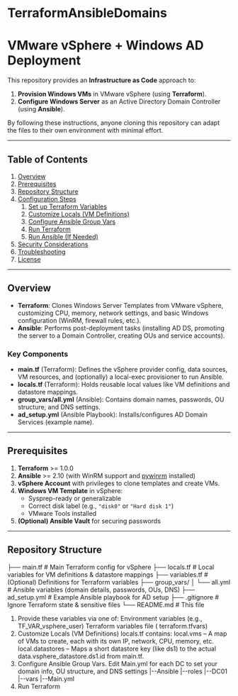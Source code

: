 # TerraformAnsibleDomains
# VMware vSphere + Windows AD Deployment

This repository provides an **Infrastructure as Code** approach to:
1. **Provision Windows VMs** in VMware vSphere (using **Terraform**).
2. **Configure Windows Server** as an Active Directory Domain Controller (using **Ansible**).

By following these instructions, anyone cloning this repository can adapt the files to their own environment with minimal effort.

---

## Table of Contents
1. [Overview](#overview)  
2. [Prerequisites](#prerequisites)  
3. [Repository Structure](#repository-structure)  
4. [Configuration Steps](#configuration-steps)  
   1. [Set up Terraform Variables](#1-set-up-terraform-variables)  
   2. [Customize Locals (VM Definitions)](#2-customize-locals-vm-definitions)  
   3. [Configure Ansible Group Vars](#3-configure-ansible-group-vars)  
   4. [Run Terraform](#4-run-terraform)  
   5. [Run Ansible (If Needed)](#5-run-ansible-if-needed)  
5. [Security Considerations](#security-considerations)  
6. [Troubleshooting](#troubleshooting)  
7. [License](#license)

---

## Overview

- **Terraform**: Clones Windows Server Templates from VMware vSphere, customizing CPU, memory, network settings, and basic Windows configuration (WinRM, firewall rules, etc.).  
- **Ansible**: Performs post-deployment tasks (installing AD DS, promoting the server to a Domain Controller, creating OUs and service accounts).

### Key Components
- **main.tf** (Terraform): Defines the vSphere provider config, data sources, VM resources, and (optionally) a local-exec provisioner to run Ansible.  
- **locals.tf** (Terraform): Holds reusable local values like VM definitions and datastore mappings.  
- **group_vars/all.yml** (Ansible): Contains domain names, passwords, OU structure, and DNS settings.  
- **ad_setup.yml** (Ansible Playbook): Installs/configures AD Domain Services (example name).

---

## Prerequisites

1. **Terraform** >= 1.0.0  
2. **Ansible** >= 2.10 (with WinRM support and [pywinrm](https://pypi.org/project/pywinrm/) installed)  
3. **vSphere Account** with privileges to clone templates and create VMs.  
4. **Windows VM Template** in vSphere:
   - Sysprep-ready or generalizable  
   - Correct disk label (e.g., `"disk0"` or `"Hard disk 1"`)  
   - VMware Tools installed  
5. **(Optional) Ansible Vault** for securing passwords

---

## Repository Structure

├── main.tf # Main Terraform config for vSphere ├── locals.tf # Local variables for VM definitions & datastore mappings ├── variables.tf # (Optional) Definitions for Terraform variables ├── group_vars/ │ └── all.yml # Ansible variables (domain details, passwords, OUs, DNS) ├── ad_setup.yml # Example Ansible playbook for AD setup ├── .gitignore # Ignore Terraform state & sensitive files └── README.md # This file

1. Provide these variables via one of:
Environment variables (e.g., TF_VAR_vsphere_user)
Terraform variables file ( terraform.tfvars)
2. Customize Locals (VM Definitions)
locals.tf contains:
local.vms – A map of VMs to create, each with its own IP, network, CPU, memory, etc.
local.datastores – Maps a short datastore key (like ds1) to the actual data.vsphere_datastore.ds1.id from main.tf.
3. Configure Ansible Group Vars.
   Edit Main.yml for each DC to set your domain info, OU structure, and DNS settings
    |--Ansible
         |--roles
           |--DC01
             |--vars
                |--Main.yml
4. Run Terraform


